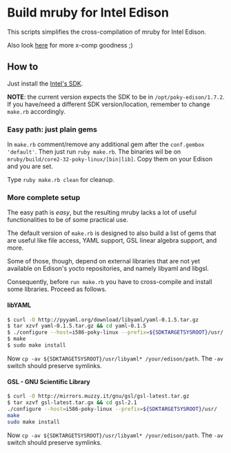 # Build mruby for Intel Edison
This scripts simplifies the cross-compilation of mruby for Intel Edison.

Also look [here](https://gist.github.com/pbosetti/027125c4ba066f51bf2c) for more x-comp goodness ;)

## How to
Just install the [Intel's SDK](https://software.intel.com/en-us/iot/hardware/edison/downloads).

**NOTE**: the current version expects the SDK to be in `/opt/poky-edison/1.7.2`. If you have/need a different SDK version/location, remember to change `make.rb` accordingly.


### Easy path: just plain gems
In `make.rb` comment/remove any additional gem after the `conf.gembox 'default'`. Then just run `ruby make.rb`. The binaries wil be on `mruby/build/core2-32-poky-linux/[bin|lib]`. Copy them on your Edison and you are set.

Type `ruby make.rb clean` for cleanup. 

### More complete setup
The easy path is *easy*, but the resulting mruby lacks a lot of useful functionalities to be of some practical use.

The default version of `make.rb` is designed to also build a list of gems that are useful like file access, YAML support, GSL linear algebra support, and more.

Some of those, though, depend on external libraries that are not yet available on Edison's yocto repositories, and namely libyaml and libgsl. 

Consequently, before `run make.rb` you have to cross-compile and install some libraries. Proceed as follows.

#### libYAML
```bash
$ curl -O http://pyyaml.org/download/libyaml/yaml-0.1.5.tar.gz
$ tar xzvf yaml-0.1.5.tar.gz && cd yaml-0.1.5
$ ./configure --host=i586-poky-linux --prefix=${SDKTARGETSYSROOT}/usr/
$ make
$ sudo make install
```

Now `cp -av ${SDKTARGETSYSROOT}/usr/libyaml* /your/edison/path`. The `-av` switch should preserve symlinks.


#### GSL - GNU Scientific Library
```bash
$ curl -O http://mirrors.muzzy.it/gnu/gsl/gsl-latest.tar.gz
$ tar xzvf gsl-latest.tar.gx && cd gsl-2.1
./configure --host=i586-poky-linux --prefix=${SDKTARGETSYSROOT}/usr/
make
sudo make install
```

Now `cp -av ${SDKTARGETSYSROOT}/usr/libyaml* /your/edison/path`. The `-av` switch should preserve symlinks.

